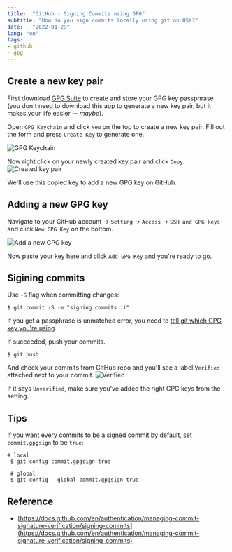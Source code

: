 ```yaml
---
title:  "GitHub - Signing Commits using GPG"
subtitle: "How do you sign commits locally using git on OSX?"
date:   "2022-01-29"
lang: "en"
tags:
- github
- gpg
---
```


## Create a new key pair

First download [GPG Suite](https://gpgtools.org/) to create and store your GPG key passphrase (you don't need to download this app to generate a new key pair, but it makes your life easier -- *maybe*).

Open `GPG Keychain` and click `New` on the top to create a new key pair.
Fill out the form and press `Create Key` to generate one.

![GPG Keychain](/images/in-post/gpg/step1.gif)

Now right click on your newly created key pair and click `Copy`. 
![Created key pair](/images/in-post/gpg/step2.gif)

We'll use this copied key to add a new GPG key on GitHub.

## Adding a new GPG key 

Navigate to your GitHub account -> `Setting` -> `Access` -> `SSH and GPG keys` and click `New GPG Key` on the bottom.

![Add a new GPG key](/images/in-post/gpg/step3.jpg)

Now paste your key here and click `Add GPG Key` and you're ready to go.

## Sigining commits

Use `-S` flag when committing changes:

```shell
$ git commit -S -m "signing commits :)"
```

If you get a passphrase is unmatched error, you need to [tell git which GPG key you're using](https://docs.github.com/en/authentication/managing-commit-signature-verification/telling-git-about-your-signing-key).


If succeeded, push your commits.
```shell
$ git push
```

And check your commits from GitHub repo and you'll see a label `Verified` attached next to your commit.
![Verified](/images/in-post/gpg/step4.jpg)

If it says `Unverified`, make sure you've added the right GPG keys from the setting.

## Tips

If you want every commits to be a signed commit by default, set `commit.gpgsign` to be `true`:

```shell
# local
 $ git config commit.gpgsign true

 # global
 $ git config --global commit.gpgsign true
```

## Reference
- [https://docs.github.com/en/authentication/managing-commit-signature-verification/signing-commits](https://docs.github.com/en/authentication/managing-commit-signature-verification/signing-commits)